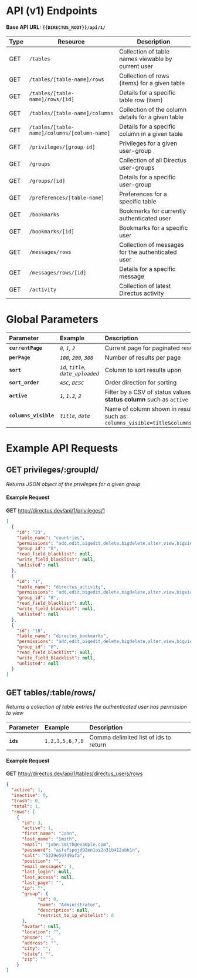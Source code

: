 # API (v1) Endpoints

**Base API URL: `{{DIRECTUS_ROOT}}/api/1/`**

Type      | Resource | Description
--------- | -------- | -----------
GET | `/tables` | Collection of table names viewable by current user
GET | `/tables/[table-name]/rows` | Collection of rows (items) for a given table
GET | `/tables/[table-name]/rows/[id]` | Details for a specific table row (item)
GET | `/tables/[table-name]/columns` | Collection of the column details for a given table
GET | `/tables/[table-name]/columns/[column-name]` | Details for a specific column in a given table
GET | `/privileges/[group-id]` | Privileges for a given user-group
GET | `/groups` | Collection of all Directus user-groups
GET | `/groups/[id]` | Details for a specific user-group
GET | `/preferences/[table-name]` | Preferences for a specific table
GET | `/bookmarks` | Bookmarks for currently authenticated user
GET | `/bookmarks/[id]` | Bookmarks for a specific user
GET | `/messages/rows` | Collection of messages for the authenticated user
GET | `/messages/rows/[id]` | Details for a specific message
GET | `/activity` | Collection of latest Directus activity

# Global Parameters

Parameter  |  Example  |  Description
:-----------|:-----------|:-----------------------
**`currentPage`**  |  *`0`, `1`, `2`*  |  Current page for paginated results
**`perPage`**  |  *`100`, `200`, `300`*  |  Number of results per page
**`sort`**  |  *`id`, `title`, `date_uploaded`*  |  Column to sort results upon
**`sort_order`**  |  *`ASC`, `DESC`*  |  Order direction for sorting
**`active`**  |  *`1`, `1,2`, `2`*  |  Filter by a CSV of status values **for tables with a status column** such as `active`
**`columns_visible`**  |  *`title`, `date`*  |  Name of column shown in results. Can be chained such as: `columns_visible=title&columns_visibile=first_name`


# Example API Requests

## GET  privileges/:groupId/
*Returns JSON object of the privileges for a given group*

#### Example Request
**GET** http://directus.dev/api/1/privileges/1

```json
[
  {
    "id": "23",
    "table_name": "countries",
    "permissions": "add,edit,bigedit,delete,bigdelete,alter,view,bigview",
    "group_id": "0",
    "read_field_blacklist": null,
    "write_field_blacklist": null,
    "unlisted": null
  },
  {
    "id": "1",
    "table_name": "directus_activity",
    "permissions": "add,edit,bigedit,delete,bigdelete,alter,view,bigview",
    "group_id": "0",
    "read_field_blacklist": null,
    "write_field_blacklist": null,
    "unlisted": null
  },
  {
    "id": "18",
    "table_name": "directus_bookmarks",
    "permissions": "add,edit,bigedit,delete,bigdelete,alter,view,bigview",
    "group_id": "0",
    "read_field_blacklist": null,
    "write_field_blacklist": null,
    "unlisted": null
  }
]
```

## GET  tables/:table/rows/
*Returns a collection of table entries the authenticated user has permission to view*

Parameter  |  Example  |  Description
:-----------|:-----------|:-----------------------
**`ids`**  |  `1,2,3,5,6,7,8`  |  Comma delimited list of ids to return

#### Example Request
**GET** http://directus.dev/api/1/tables/directus_users/rows

```json
{
  "active": 1,
  "inactive": 0,
  "trash": 0,
  "total": 1,
  "rows": [
    {
      "id": 3,
      "active": 1,
      "first_name": "John",
      "last_name": "Smith",
      "email": "john.smith@example.com",
      "password": "asfafspojd92en1oi2n31b412ubb1n",
      "salt": "5329e597d9afa",
      "position": "",
      "email_messages": 1,
      "last_login": null,
      "last_access": null,
      "last_page": "",
      "ip": "",
      "group": {
            "id": 0,
            "name": "Administrator",
            "description": null,
            "restrict_to_ip_whitelist": 0
      },
      "avatar": null,
      "location": "",
      "phone": "",
      "address": "",
      "city": "",
      "state": "",
      "zip": ""
    }
]
```
